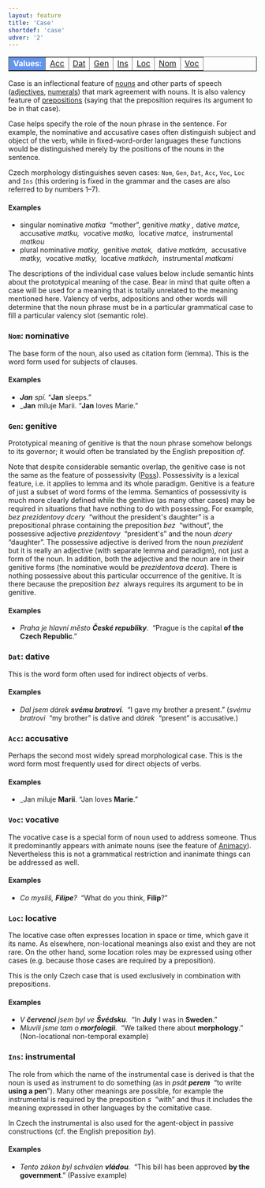 ```yaml
---
layout: feature
title: 'Case'
shortdef: 'case'
udver: '2'
---
```


<table class="typeindex" border="1">
<tr>
  <td style="background-color:cornflowerblue;color:white"><strong>Values:</strong> </td>
  <td><a href="#Acc">Acc</a></td>
  <td><a href="#Dat">Dat</a></td>
  <td><a href="#Gen">Gen</a></td>
  <td><a href="#Ins">Ins</a></td>
  <td><a href="#Loc">Loc</a></td>
  <td><a href="#Nom">Nom</a></td>
  <td><a href="#Voc">Voc</a></td>
</tr>
</table>

Case is an inflectional feature of [nouns](cs-pos/NOUN) and
other parts of speech ([adjectives](cs-pos/ADJ),
[numerals](cs-pos/NUM)) that mark agreement with nouns.
It is also valency feature of [prepositions](cs-pos/ADP) (saying that
the preposition requires its argument to be in that case).

Case helps specify the role of the noun phrase in the sentence.
For example, the nominative
and accusative cases often distinguish subject and object of the verb,
while in fixed-word-order languages these functions would be
distinguished merely by the positions of the nouns in the sentence.

Czech morphology distinguishes seven cases:
`Nom`, `Gen`, `Dat`, `Acc`, `Voc`, `Loc` and `Ins`
(this ordering is fixed in the grammar and the cases are also referred to by numbers 1–7).

#### Examples

* singular nominative _matka&nbsp;_ “mother”, genitive _matky&nbsp;,_ dative _matce,&nbsp;_
  accusative _matku,&nbsp;_ vocative _matko,&nbsp;_ locative _matce,&nbsp;_ instrumental _matkou_
* plural nominative _matky,&nbsp;_ genitive _matek,&nbsp;_ dative _matkám,&nbsp;_
  accusative _matky,&nbsp;_ vocative _matky,&nbsp;_ locative _matkách,&nbsp;_ instrumental _matkami_

The descriptions of the individual case values below include semantic
hints about the prototypical meaning of the case. Bear in mind that
quite often a case will be used for a meaning that is totally
unrelated to the meaning mentioned here. Valency of verbs,
adpositions and other words will determine that the noun phrase must
be in a particular grammatical case to fill a particular valency slot
(semantic role).

### <a name="Nom">`Nom`</a>: nominative

The base form of the noun, also used as citation form (lemma).
This is the word form used for subjects of clauses.

#### Examples

* _<b>Jan</b> spí._ “<b>Jan</b> sleeps.”
* _<b>Jan</b> miluje Marii. “<b>Jan</b> loves Marie.”

### <a name="Gen">`Gen`</a>: genitive

Prototypical meaning of genitive is that the noun phrase somehow
belongs to its governor; it would often be translated by the English
preposition _of._

Note that despite considerable semantic overlap, the genitive case is
not the same as the feature of possessivity ([Poss]()). Possessivity
is a lexical feature, i.e. it applies to lemma and its whole
paradigm. Genitive is a feature of just a subset of word forms of the
lemma. Semantics of possessivity is much more clearly defined while
the genitive (as many other cases) may be required in situations that
have nothing to do with possessing. For example, _bez
prezidentovy dcery&nbsp;_ “without the president's daughter” is a
prepositional phrase containing the preposition _bez&nbsp;_ “without”, the
possessive adjective _prezidentovy&nbsp;_ “president's” and the noun _dcery&nbsp;_
“daughter”. The possessive adjective is derived from the noun
_prezident&nbsp;_ but it is really an adjective (with separate lemma and
paradigm), not just a form of the noun. In addition, both the
adjective and the noun are in their genitive forms (the nominative
would be _prezidentova dcera_).  There is nothing possessive about
this particular occurrence of the genitive. It is there because the
preposition _bez&nbsp;_ always requires its argument to be in genitive.

#### Examples

* _Praha je hlavní město <b>České republiky</b>.&nbsp;_ “Prague is the
  capital <b>of the Czech Republic</b>.”

### <a name="Dat">`Dat`</a>: dative

This is the word form often used for indirect objects of verbs.

#### Examples

* _Dal jsem dárek <b>svému bratrovi</b>.&nbsp;_ “I gave my brother a present.”
  (_svému bratrovi&nbsp;_ “my brother” is dative and
  _dárek&nbsp;_ “present” is accusative.)

### <a name="Acc">`Acc`</a>: accusative

Perhaps the second most widely spread morphological case.
This is the word form most frequently used for direct objects of verbs.

#### Examples

* _Jan miluje <b>Marii</b>. “Jan loves <b>Marie</b>.”

### <a name="Voc">`Voc`</a>: vocative

The vocative case is a special form of noun used to address
someone. Thus it predominantly appears with animate nouns (see the
feature of [Animacy]()). Nevertheless this is not a grammatical
restriction and inanimate things can be addressed as well.

#### Examples

* _Co myslíš, <b>Filipe</b>?&nbsp;_ “What do you think,
  <b>Filip</b>?”

### <a name="Loc">`Loc`</a>: locative

The locative case often expresses location in space or time, which
gave it its name. As elsewhere, non-locational meanings also exist and
they are not rare. On the other hand, some location roles
may be expressed using other cases (e.g. because those cases are
required by a preposition).

This is the only Czech case that is used exclusively in
combination with prepositions.

#### Examples

* _V <b>červenci</b> jsem byl ve <b>Švédsku</b>.&nbsp;_ “In <b>July</b>
  I was in <b>Sweden</b>.”
* _Mluvili jsme tam o <b>morfologii</b>.&nbsp;_ “We talked there about
  <b>morphology</b>.” (Non-locational non-temporal example)

### <a name="Ins">`Ins`</a>: instrumental

The role from which the name of the instrumental case is derived is
that the noun is used as instrument to do something (as in _psát
<b>perem</b>&nbsp;_ “to write <b>using a pen</b>”).  Many other meanings are
possible, for example the instrumental is required by the
preposition _s&nbsp;_ “with” and thus it includes the meaning expressed in
other languages by the comitative case.

In Czech the instrumental is also used for the agent-object in passive
constructions (cf. the English preposition _by_).

#### Examples

* _Tento zákon byl schválen <b>vládou</b>.&nbsp;_ “This bill has been
  approved <b>by the government</b>.” (Passive example)
<!-- Interlanguage links updated So kvě 14 19:02:04 CEST 2022 -->
